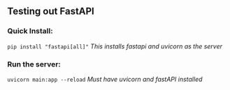 ## Testing out FastAPI

### Quick Install:
`pip install "fastapi[all]"`
_This installs fastapi and uvicorn as the server_


### Run the server:
`uvicorn main:app --reload`
_Must have uvicorn and fastAPI installed_
